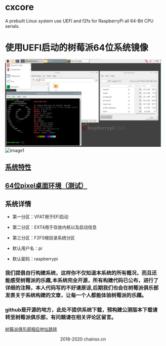# cxcore
A prebuilt Linux system use UEFI and f2fs for RaspberryPi all 64-Bit CPU serials.

# 使用UEFI启动的树莓派64位系统镜像

![image1](https://raw.githubusercontent.com/chainsx/PIXEL64-RPI/master/img/2020020512003372.png)
![image1](https://res.raspberrypi.club/wp-content/uploads/2020/01/%E6%89%B9%E6%B3%A8-2020-01-29-172141.png)

## [系统特性](https://github.com/chainsx/cxcore/blob/master/doc/feature.md)
## [64位pixel桌面环境（测试）](https://github.com/chainsx/cxcore/blob/master/doc/about-pixeldesktop.md)

## 系统详情

* 第一分区：VFAT用于EFI启动
* 第二分区：EXT4用于存放内核以及启动信息
* 第三分区：F2FS根目录系统分区

* 默认用户名：pi
* 默认密码：raspberrypi

### 我们提倡自行构建系统，这样你不仅知道本系统的所有概况，而且还能感受树莓派的乐趣,本系统完全开源，所有构建代码已公布，进行了详细的注释，本人代码写的不好请原谅,后期我们也会在树莓派俱乐部发表关于系统构建的文章，让每一个人都能体验树莓派的乐趣。

### github是开源的地方，此处不提供系统下载，预构建公测版本下载请转至树莓派俱乐部，有问题请在相关评论区留言。


[树莓派俱乐部相应地址跳转](https://raspberrypi.club/341.html)

<p align="center">2018-2020 chainsx.cn</p>



